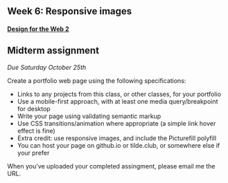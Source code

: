 ## Week 6: Responsive images
#### [Design for the Web 2](https://github.com/ccny-edm/web2)

Midterm assignment
------------------
*Due Saturday October 25th*

Create a portfolio web page using the following specifications:

* Links to any projects from this class, or other classes, for your portfolio
* Use a mobile-first approach, with at least one media query/breakpoint for desktop
* Write your page using validating semantic markup
* Use CSS transitions/animation where appropriate (a simple link hover effect is fine)
* Extra credit: use responsive images, and include the Picturefill polyfill
* You can host your page on github.io or tilde.club, or somewhere else if your prefer

When you've uploaded your completed assingment, please email me the URL.
